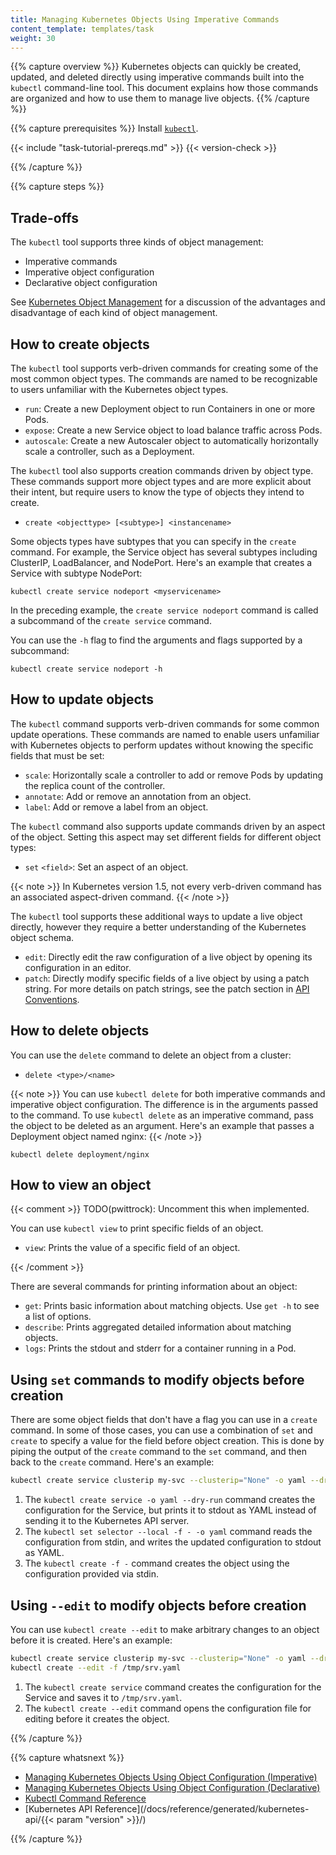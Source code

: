 ```yaml
---
title: Managing Kubernetes Objects Using Imperative Commands
content_template: templates/task
weight: 30
---
```


{{% capture overview %}}
Kubernetes objects can quickly be created, updated, and deleted directly using
imperative commands built into the `kubectl` command-line tool. This document
explains how those commands are organized and how to use them to manage live objects.
{{% /capture %}}

{{% capture prerequisites %}}
Install [`kubectl`](docs/tasks/tools/install-kubectl/).

{{< include "task-tutorial-prereqs.md" >}} {{< version-check >}}

{{% /capture %}}

{{% capture steps %}}

## Trade-offs

The `kubectl` tool supports three kinds of object management:

* Imperative commands
* Imperative object configuration
* Declarative object configuration

See [Kubernetes Object Management](/docs/concepts/overview/object-management-kubectl/overview/)
for a discussion of the advantages and disadvantage of each kind of object management.

## How to create objects

The `kubectl` tool supports verb-driven commands for creating some of the most common
object types. The commands are named to be recognizable to users unfamiliar with
the Kubernetes object types.

- `run`: Create a new Deployment object to run Containers in one or more Pods.
- `expose`: Create a new Service object to load balance traffic across Pods.
- `autoscale`: Create a new Autoscaler object to automatically horizontally scale a controller, such as a Deployment.

The `kubectl` tool also supports creation commands driven by object type.
These commands support more object types and are more explicit about
their intent, but require users to know the type of objects they intend
to create.

- `create <objecttype> [<subtype>] <instancename>`

Some objects types have subtypes that you can specify in the `create` command.
For example, the Service object has several subtypes including ClusterIP,
LoadBalancer, and NodePort. Here's an example that creates a Service with
subtype NodePort:

```shell
kubectl create service nodeport <myservicename>
```

In the preceding example, the `create service nodeport` command is called
a subcommand of the `create service` command.

You can use the `-h` flag to find the arguments and flags supported by
a subcommand:

```shell
kubectl create service nodeport -h
```

## How to update objects

The `kubectl` command supports verb-driven commands for some common update operations.
These commands are named to enable users unfamiliar with Kubernetes
objects to perform updates without knowing the specific fields
that must be set:

- `scale`: Horizontally scale a controller to add or remove Pods by updating the replica count of the controller.
- `annotate`: Add or remove an annotation from an object.
- `label`: Add or remove a label from an object.

The `kubectl` command also supports update commands driven by an aspect of the object.
Setting this aspect may set different fields for different object types:

- `set` `<field>`: Set an aspect of an object.

{{< note >}}
In Kubernetes version 1.5, not every verb-driven command has an associated aspect-driven command.
{{< /note >}}

The `kubectl` tool supports these additional ways to update a live object directly,
however they require a better understanding of the Kubernetes object schema.

- `edit`: Directly edit the raw configuration of a live object by opening its configuration in an editor.
- `patch`: Directly modify specific fields of a live object by using a patch string.
For more details on patch strings, see the patch section in
[API Conventions](https://git.k8s.io/community/contributors/devel/sig-architecture/api-conventions.md#patch-operations).

## How to delete objects

You can use the `delete` command to delete an object from a cluster:

- `delete <type>/<name>`

{{< note >}}
You can use `kubectl delete` for both imperative commands and imperative object
configuration. The difference is in the arguments passed to the command. To use
`kubectl delete` as an imperative command, pass the object to be deleted as
an argument. Here's an example that passes a Deployment object named nginx:
{{< /note >}}

```shell
kubectl delete deployment/nginx
```

## How to view an object

{{< comment >}}
TODO(pwittrock): Uncomment this when implemented.

You can use `kubectl view` to print specific fields of an object.

- `view`: Prints the value of a specific field of an object.

{{< /comment >}}



There are several commands for printing information about an object:

- `get`: Prints basic information about matching objects.  Use `get -h` to see a list of options.
- `describe`: Prints aggregated detailed information about matching objects.
- `logs`: Prints the stdout and stderr for a container running in a Pod.

## Using `set` commands to modify objects before creation

There are some object fields that don't have a flag you can use
in a `create` command. In some of those cases, you can use a combination of
`set` and `create` to specify a value for the field before object
creation. This is done by piping the output of the `create` command to the
`set` command, and then back to the `create` command. Here's an example:

```sh
kubectl create service clusterip my-svc --clusterip="None" -o yaml --dry-run | kubectl set selector --local -f - 'environment=qa' -o yaml | kubectl create -f -
```

1. The `kubectl create service -o yaml --dry-run` command creates the configuration for the Service, but prints it to stdout as YAML instead of sending it to the Kubernetes API server.
1. The `kubectl set selector --local -f - -o yaml` command reads the configuration from stdin, and writes the updated configuration to stdout as YAML.
1. The `kubectl create -f -` command creates the object using the configuration provided via stdin.

## Using `--edit` to modify objects before creation

You can use `kubectl create --edit` to make arbitrary changes to an object
before it is created. Here's an example:

```sh
kubectl create service clusterip my-svc --clusterip="None" -o yaml --dry-run > /tmp/srv.yaml
kubectl create --edit -f /tmp/srv.yaml
```

1. The `kubectl create service` command creates the configuration for the Service and saves it to `/tmp/srv.yaml`.
1. The `kubectl create --edit` command opens the configuration file for editing before it creates the object.

{{% /capture %}}

{{% capture whatsnext %}}

* [Managing Kubernetes Objects Using Object Configuration (Imperative)](/docs/tasks/manage-kubernetes-objects/imperative-config/)
* [Managing Kubernetes Objects Using Object Configuration (Declarative)](/docs/tasks/manage-kubernetes-objects/declarative-config/)
* [Kubectl Command Reference](/docs/reference/generated/kubectl/kubectl/)
* [Kubernetes API Reference](/docs/reference/generated/kubernetes-api/{{< param "version" >}}/)

{{% /capture %}}
